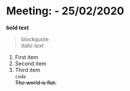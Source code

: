 # Meeting:  - 25/02/2020
**bold text**<br/>
> blockquote<br/>
*italic text*<br/>

  1. First item<br/>
  2. Second item<br/>
  3. Third item<br/>
`code`<br/>
~~The world is flat.~~<br/>
